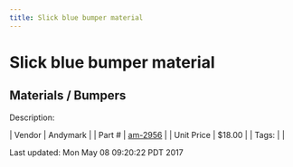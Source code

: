 ```yaml
---
title: Slick blue bumper material
---
```


# Slick blue bumper material
## Materials / Bumpers
Description: 	 

| Vendor | Andymark | 
| Part # | [am-2956](http://www.andymark.com/product-p/am-2956.htm) | 
| Unit Price | $18.00 | 
| Tags: |  | 

Last updated: Mon May 08 09:20:22 PDT 2017